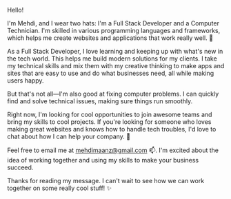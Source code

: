 Hello!

I'm Mehdi, and I wear two hats: I'm a Full Stack Developer and a Computer Technician. I'm skilled in various programming languages and frameworks, which helps me create websites and applications that work really well. 💼

As a Full Stack Developer, I love learning and keeping up with what's new in the tech world. This helps me build modern solutions for my clients. I take my technical skills and mix them with my creative thinking to make apps and sites that are easy to use and do what businesses need, all while making users happy.

But that's not all—I'm also good at fixing computer problems. I can quickly find and solve technical issues, making sure things run smoothly.

Right now, I'm looking for cool opportunities to join awesome teams and bring my skills to cool projects. If you're looking for someone who loves making great websites and knows how to handle tech troubles, I'd love to chat about how I can help your company. 💪

Feel free to email me at mehdimaanz@gmail.com 📫. I'm excited about the idea of working together and using my skills to make your business succeed.

Thanks for reading my message. I can't wait to see how we can work together on some really cool stuff! ✨


